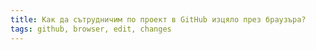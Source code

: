 ```yaml
---
title: Как да сътрудничим по проект в GitHub изцяло през браузъра?
tags: github, browser, edit, changes
---
```

